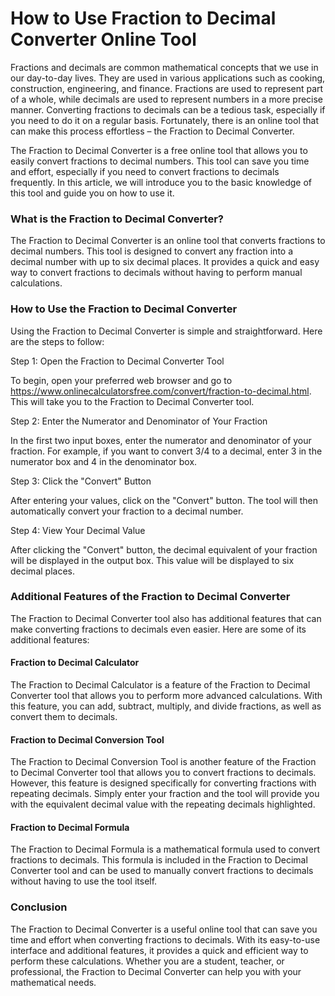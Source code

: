 How to Use Fraction to Decimal Converter Online Tool
====================================================

Fractions and decimals are common mathematical concepts that we use in our day-to-day lives. They are used in various applications such as cooking, construction, engineering, and finance. Fractions are used to represent part of a whole, while decimals are used to represent numbers in a more precise manner. Converting fractions to decimals can be a tedious task, especially if you need to do it on a regular basis. Fortunately, there is an online tool that can make this process effortless – the Fraction to Decimal Converter.

The Fraction to Decimal Converter is a free online tool that allows you to easily convert fractions to decimal numbers. This tool can save you time and effort, especially if you need to convert fractions to decimals frequently. In this article, we will introduce you to the basic knowledge of this tool and guide you on how to use it.

### What is the Fraction to Decimal Converter?

The Fraction to Decimal Converter is an online tool that converts fractions to decimal numbers. This tool is designed to convert any fraction into a decimal number with up to six decimal places. It provides a quick and easy way to convert fractions to decimals without having to perform manual calculations.

### How to Use the Fraction to Decimal Converter

Using the Fraction to Decimal Converter is simple and straightforward. Here are the steps to follow:

Step 1: Open the Fraction to Decimal Converter Tool

To begin, open your preferred web browser and go to <https://www.onlinecalculatorsfree.com/convert/fraction-to-decimal.html>. This will take you to the Fraction to Decimal Converter tool.

Step 2: Enter the Numerator and Denominator of Your Fraction

In the first two input boxes, enter the numerator and denominator of your fraction. For example, if you want to convert 3/4 to a decimal, enter 3 in the numerator box and 4 in the denominator box.

Step 3: Click the "Convert" Button

After entering your values, click on the "Convert" button. The tool will then automatically convert your fraction to a decimal number.

Step 4: View Your Decimal Value

After clicking the "Convert" button, the decimal equivalent of your fraction will be displayed in the output box. This value will be displayed to six decimal places.

### Additional Features of the Fraction to Decimal Converter

The Fraction to Decimal Converter tool also has additional features that can make converting fractions to decimals even easier. Here are some of its additional features:

#### Fraction to Decimal Calculator

The Fraction to Decimal Calculator is a feature of the Fraction to Decimal Converter tool that allows you to perform more advanced calculations. With this feature, you can add, subtract, multiply, and divide fractions, as well as convert them to decimals.

#### Fraction to Decimal Conversion Tool

The Fraction to Decimal Conversion Tool is another feature of the Fraction to Decimal Converter tool that allows you to convert fractions to decimals. However, this feature is designed specifically for converting fractions with repeating decimals. Simply enter your fraction and the tool will provide you with the equivalent decimal value with the repeating decimals highlighted.

#### Fraction to Decimal Formula

The Fraction to Decimal Formula is a mathematical formula used to convert fractions to decimals. This formula is included in the Fraction to Decimal Converter tool and can be used to manually convert fractions to decimals without having to use the tool itself.

### Conclusion

The Fraction to Decimal Converter is a useful online tool that can save you time and effort when converting fractions to decimals. With its easy-to-use interface and additional features, it provides a quick and efficient way to perform these calculations. Whether you are a student, teacher, or professional, the Fraction to Decimal Converter can help you with your mathematical needs.